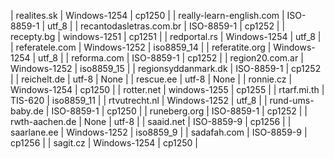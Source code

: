 | realites.sk | Windows-1254 | cp1250 |
| really-learn-english.com | ISO-8859-1 | utf_8 |
| recantodasletras.com.br | ISO-8859-1 | cp1252 |
| recepty.bg | windows-1251 | cp1251 |
| redportal.rs | Windows-1254 | utf_8 |
| referatele.com | Windows-1252 | iso8859_14 |
| referatite.org | Windows-1254 | utf_8 |
| reforma.com | ISO-8859-1 | cp1252 |
| region20.com.ar | Windows-1252 | iso8859_15 |
| regionsyddanmark.dk | ISO-8859-1 | cp1252 |
| reichelt.de | utf-8 | None |
| rescue.ee | utf-8 | None |
| ronnie.cz | Windows-1254 | cp1250 |
| rotter.net | windows-1255 | cp1255 |
| rtarf.mi.th | TIS-620 | iso8859_11 |
| rtvutrecht.nl | Windows-1252 | utf_8 |
| rund-ums-baby.de | ISO-8859-1 | cp1250 |
| runeberg.org | ISO-8859-1 | cp1252 |
| rwth-aachen.de | None | utf-8 |
| saaid.net | ISO-8859-9 | cp1256 |
| saarlane.ee | Windows-1252 | iso8859_9 |
| sadafah.com | ISO-8859-9 | cp1256 |
| sagit.cz | Windows-1254 | cp1250 |
